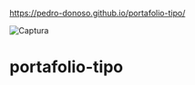 https://pedro-donoso.github.io/portafolio-tipo/

![Captura](https://user-images.githubusercontent.com/68760595/129135062-9dab4126-3fd2-472e-9e7a-ac69f32436c7.PNG)

# portafolio-tipo
